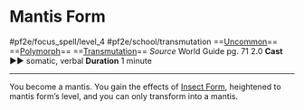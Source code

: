 # Mantis Form
#pf2e/focus_spell/level_4 #pf2e/school/transmutation 
==[Uncommon](../../../rules/traits/uncommon.md)== ==[Polymorph](../../../rules/traits/polymorph.md)== ==[Transmutation](../../../rules/traits/transmutation.md)==
*Source* World Guide pg. 71 2.0
**Cast** ►► somatic, verbal
**Duration** 1 minute

---
You become a mantis. You gain the effects of [Insect Form](../../Arcane_Tradition/Level%203/Insect%20Form.md), heightened to mantis form’s level, and you can only transform into a mantis.
